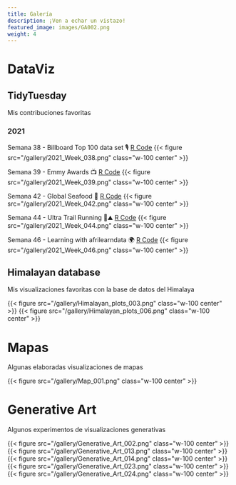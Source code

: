 ```yaml
---
title: Galería
description: ¡Ven a echar un vistazo!
featured_image: images/GA002.png
weight: 4
---
```


# DataViz 
## TidyTuesday
Mis contribuciones favoritas

### 2021  
Semana 38 - Billboard Top 100 data set 🎙
[R Code](https://github.com/TamayoLeivaJ/TidyTuesday/blob/gh-pages/2021/2021_Week_038/2021_Week_038.R)
{{< figure  src="/gallery/2021_Week_038.png" class="w-100 center" >}}

Semana 39 - Emmy Awards 📺
[R Code](https://github.com/TamayoLeivaJ/TidyTuesday/blob/gh-pages/2021/2021_Week_039/2021_Week_039.R)
{{< figure src="/gallery/2021_Week_039.png" class="w-100 center" >}}

Semana 42 - Global Seafood 🎣
[R Code](https://github.com/TamayoLeivaJ/TidyTuesday/blob/gh-pages/2021/2021_Week_042/2021_Week_042.R)
{{< figure src="/gallery/2021_Week_042.png" class="w-100 center" >}}


Semana 44 - Ultra Trail Running 🗻⛰️
[R Code](https://github.com/TamayoLeivaJ/TidyTuesday/blob/gh-pages/2021/2021_Week_044/2021_Week_044.R)
{{< figure src="/gallery/2021_Week_044.png" class="w-100 center" >}}

Semana 46 - Learning with afrilearndata 🌍
[R Code](https://github.com/TamayoLeivaJ/TidyTuesday/blob/gh-pages/2021/2021_Week_046/2021_Week_046.R)
{{< figure src="/gallery/2021_Week_046.png" class="w-100 center" >}}

## Himalayan database

Mis visualizaciones favoritas con la base de datos del Himalaya

{{< figure src="/gallery/Himalayan_plots_003.png" class="w-100 center" >}}
{{< figure src="/gallery/Himalayan_plots_006.png" class="w-100 center" >}}

# Mapas

Algunas elaboradas visualizaciones de mapas

{{< figure src="/gallery/Map_001.png" class="w-100 center" >}}

# Generative Art

Algunos experimentos de visualizaciones generativas

{{< figure src="/gallery/Generative_Art_002.png" class="w-100 center" >}}
{{< figure src="/gallery/Generative_Art_013.png" class="w-100 center" >}}
{{< figure src="/gallery/Generative_Art_014.png" class="w-100 center" >}}
{{< figure src="/gallery/Generative_Art_023.png" class="w-100 center" >}}
{{< figure src="/gallery/Generative_Art_024.png" class="w-100 center" >}}
